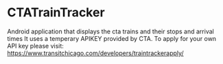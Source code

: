 # CTATrainTracker
Android application that displays the cta trains and their stops and arrival times
It uses a temperary APIKEY provided by CTA. To apply for your own API key please visit:
https://www.transitchicago.com/developers/traintrackerapply/


